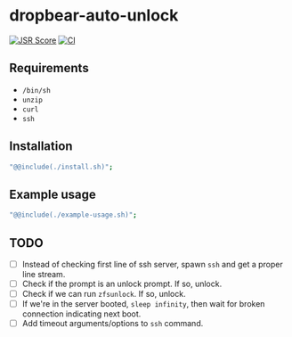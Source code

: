 # dropbear-auto-unlock

[![JSR Score](https://jsr.io/badges/@hugojosefson/dropbear-auto-unlock/score)](https://jsr.io/@hugojosefson/dropbear-auto-unlock)
[![CI](https://github.com/hugojosefson/dropbear-auto-unlock/actions/workflows/deno.yaml/badge.svg)](https://github.com/hugojosefson/dropbear-auto-unlock/actions/workflows/deno.yaml)

## Requirements

- `/bin/sh`
- `unzip`
- `curl`
- `ssh`

## Installation

```sh
"@@include(./install.sh)";
```

## Example usage

```sh
"@@include(./example-usage.sh)";
```

## TODO

- [ ] Instead of checking first line of ssh server, spawn `ssh` and get a proper
      line stream.
- [ ] Check if the prompt is an unlock prompt. If so, unlock.
- [ ] Check if we can run `zfsunlock`. If so, unlock.
- [ ] If we're in the server booted, `sleep infinity`, then wait for broken
      connection indicating next boot.
- [ ] Add timeout arguments/options to `ssh` command.
